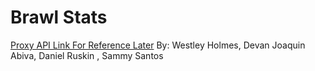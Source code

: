 # Brawl Stats

[Proxy API Link For Reference Later](https://docs.royaleapi.com/proxy.html)
By: Westley Holmes, Devan Joaquin Abiva, Daniel Ruskin , Sammy Santos
